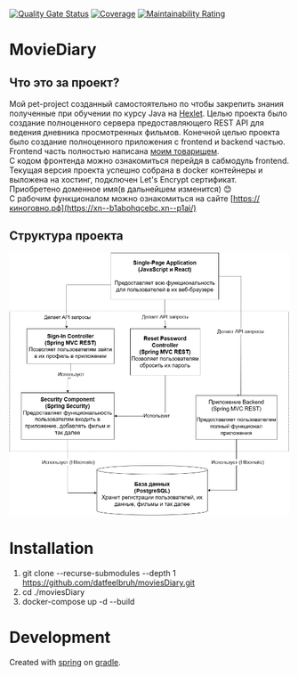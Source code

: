 [![Quality Gate Status](http://localhost:9000/api/project_badges/measure?project=moviesDiary&metric=alert_status&token=sqb_f8d1638b4b44d93ae3dc4512267ca13cf4bd776c)](http://localhost:9000/dashboard?id=moviesDiary)
[![Coverage](http://localhost:9000/api/project_badges/measure?project=moviesDiary&metric=coverage&token=sqb_f8d1638b4b44d93ae3dc4512267ca13cf4bd776c)](http://localhost:9000/dashboard?id=moviesDiary)
[![Maintainability Rating](http://localhost:9000/api/project_badges/measure?project=moviesDiary&metric=sqale_rating&token=sqb_f8d1638b4b44d93ae3dc4512267ca13cf4bd776c)](http://localhost:9000/dashboard?id=moviesDiary)
# MovieDiary
## Что это за проект?
Мой pet-project созданный самостоятельно по чтобы закрепить знания полученные при обучении по курсу Java 
на [Hexlet](https://ru.hexlet.io/).
Целью проекта было создание полноценного сервера предоставляющего REST API для ведения 
дневника просмотренных фильмов. Конечной целью проекта было создание полноценного приложения с frontend и backend 
частью.  
Frontend часть полностью написана [моим товарищем](https://github.com/antarktidi4).  
С кодом фронтенда можно ознакомиться перейдя в сабмодуль frontend. Текущая версия проекта успешно собрана в docker
контейнеры и выложена на хостинг, подключен Let's Encrypt сертификат. Приобретено доменное имя(в дальнейшем изменится) :blush:  
С рабочим функционалом можно ознакомиться на сайте [https://киноговно.рф](https://xn--b1abohqcebc.xn--p1ai/)
## Структура проекта
![alt-text](https://github.com/datfeelbruh/moviesDiary/blob/main/%D0%94%D0%B8%D0%B0%D0%B3%D1%80%D0%B0%D0%BC%D0%BC%D0%B0%20%D0%BA%D0%BE%D0%BD%D1%82%D0%B5%D0%B9%D0%BD%D0%B5%D1%80%D0%B0(1).drawio.png)

# Installation
1. git clone --recurse-submodules --depth 1 https://github.com/datfeelbruh/moviesDiary.git
2. cd ./moviesDiary
3. docker-compose up -d --build

# Development
Created with [spring](https://spring.io/) on [gradle](https://gradle.org/).
